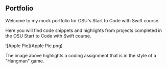 ## Portfolio

Welcome to my mock portfolio for OSU's Start to Code with Swift course.

Here you will find code snippets and highlights from projects completed in the OSU Start to Code with Swift course.

![Apple Pie](Apple Pie.png)

The image above highlights a coding assignment that is in the style of a "Hangman" game.

